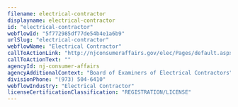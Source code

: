 ```yaml
---
filename: electrical-contractor
displayname: electrical-contractor
id: "electrical-contractor"
webflowId: "5f772985df77de54b4e1a6b9"
urlSlug: "electrical-contractor"
webflowName: "Electrical Contractor"
callToActionLink: "http://njconsumeraffairs.gov/elec/Pages/default.aspx"
callToActionText: ""
agencyId: nj-consumer-affairs
agencyAdditionalContext: "Board of Examiners of Electrical Contractors"
divisionPhone: "(973) 504-6410"
webflowIndustry: "Electrical Contractor"
licenseCertificationClassification: "REGISTRATION/LICENSE"
---
```

